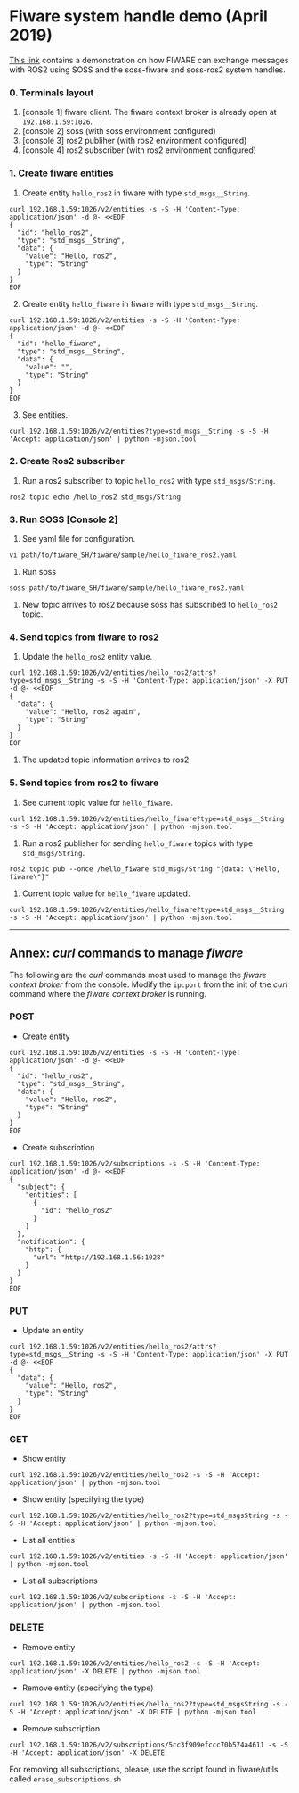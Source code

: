 # Fiware system handle demo (April 2019)

[This link](https://drive.google.com/open?id=1w90DAPkovjwj7673d5RfOINlAAc7kWb1) contains a demonstration on how FIWARE can exchange messages with ROS2 using SOSS and the soss-fiware and soss-ros2 system handles.

### 0. Terminals layout
1. [console 1] fiware client. The fiware context broker is already open at `192.168.1.59:1026`.
1. [console 2] soss (with soss environment configured)
1. [console 3] ros2 publiher (with ros2 environment configured)
1. [console 4] ros2 subscriber (with ros2 environment configured)

### 1. Create fiware entities
1. Create entity `hello_ros2` in fiware with type `std_msgs__String`.
```
curl 192.168.1.59:1026/v2/entities -s -S -H 'Content-Type: application/json' -d @- <<EOF
{
  "id": "hello_ros2",
  "type": "std_msgs__String",
  "data": {
    "value": "Hello, ros2",
    "type": "String"
  }
}
EOF
```
2. Create entity `hello_fiware` in fiware with type `std_msgs__String`.
```
curl 192.168.1.59:1026/v2/entities -s -S -H 'Content-Type: application/json' -d @- <<EOF
{
  "id": "hello_fiware",
  "type": "std_msgs__String",
  "data": {
    "value": "",
    "type": "String"
  }
}
EOF
```
3. See entities.
```
curl 192.168.1.59:1026/v2/entities?type=std_msgs__String -s -S -H 'Accept: application/json' | python -mjson.tool
```

### 2. Create Ros2 subscriber
1. Run a ros2 subscriber to topic `hello_ros2` with type `std_msgs/String`.
```
ros2 topic echo /hello_ros2 std_msgs/String
```

### 3. Run SOSS [Console 2]
1. See yaml file for configuration.
```
vi path/to/fiware_SH/fiware/sample/hello_fiware_ros2.yaml
```
1. Run soss
```
soss path/to/fiware_SH/fiware/sample/hello_fiware_ros2.yaml
```
1. New topic arrives to ros2 because soss has subscribed to `hello_ros2` topic.

### 4. Send topics from fiware to ros2
1. Update the `hello_ros2` entity value.
```
curl 192.168.1.59:1026/v2/entities/hello_ros2/attrs?type=std_msgs__String -s -S -H 'Content-Type: application/json' -X PUT -d @- <<EOF
{
  "data": {
    "value": "Hello, ros2 again",
    "type": "String"
  }
}
EOF
```
1. The updated topic information arrives to ros2

### 5. Send topics from ros2 to fiware
1. See current topic value for `hello_fiware`.
```
curl 192.168.1.59:1026/v2/entities/hello_fiware?type=std_msgs__String -s -S -H 'Accept: application/json' | python -mjson.tool
```
1. Run a ros2 publisher for sending `hello_fiware` topics with type `std_msgs/String`.
```
ros2 topic pub --once /hello_fiware std_msgs/String "{data: \"Hello, fiware\"}"
```
1. Current topic value for `hello_fiware` updated.
```
curl 192.168.1.59:1026/v2/entities/hello_fiware?type=std_msgs__String -s -S -H 'Accept: application/json' | python -mjson.tool
```

---

## Annex: *curl* commands to manage *fiware*
The following are the *curl* commands most used to manage the *fiware context broker* from the console.
Modify the `ip:port` from the init of the *curl* command where the *fiware context broker* is running.

### POST
- Create entity
```
curl 192.168.1.59:1026/v2/entities -s -S -H 'Content-Type: application/json' -d @- <<EOF
{
  "id": "hello_ros2",
  "type": "std_msgs__String",
  "data": {
    "value": "Hello, ros2",
    "type": "String"
  }
}
EOF
```

- Create subscription
```
curl 192.168.1.59:1026/v2/subscriptions -s -S -H 'Content-Type: application/json' -d @- <<EOF
{
  "subject": {
    "entities": [
      {
        "id": "hello_ros2"
      }
    ]
  },
  "notification": {
    "http": {
      "url": "http://192.168.1.56:1028"
    }
  }
}
EOF
```

### PUT

- Update an entity
```
curl 192.168.1.59:1026/v2/entities/hello_ros2/attrs?type=std_msgs__String -s -S -H 'Content-Type: application/json' -X PUT -d @- <<EOF
{
  "data": {
    "value": "Hello, ros2",
    "type": "String"
  }
}
EOF
```

### GET

- Show entity
```
curl 192.168.1.59:1026/v2/entities/hello_ros2 -s -S -H 'Accept: application/json' | python -mjson.tool
```

- Show entity (specifying the type)
```
curl 192.168.1.59:1026/v2/entities/hello_ros2?type=std_msgsString -s -S -H 'Accept: application/json' | python -mjson.tool
```

- List all entities
```
curl 192.168.1.59:1026/v2/entities -s -S -H 'Accept: application/json' | python -mjson.tool
```

- List all subscriptions
```
curl 192.168.1.59:1026/v2/subscriptions -s -S -H 'Accept: application/json' | python -mjson.tool
```

### DELETE

- Remove entity

```
curl 192.168.1.59:1026/v2/entities/hello_ros2 -s -S -H 'Accept: application/json' -X DELETE | python -mjson.tool
```

- Remove entity (specifying the type)
```
curl 192.168.1.59:1026/v2/entities/hello_ros2?type=std_msgsString -s -S -H 'Accept: application/json' -X DELETE | python -mjson.tool
```

- Remove subscription
```
curl 192.168.1.59:1026/v2/subscriptions/5cc3f909efccc70b574a4611 -s -S -H 'Accept: application/json' -X DELETE
```

For removing all subscriptions, please, use the script found in fiware/utils called `erase_subscriptions.sh`
